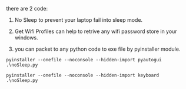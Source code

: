 there are 2 code:

1. No Sleep to prevent your laptop fail into sleep mode.

2. Get Wifi Profiles can help to retrive any wifi password store in your windows.

3. you can packet to any python code to exe file by pyinstaller module.

```
pyinstaller --onefile --noconsole --hidden-import pyautogui .\noSleep.py

pyinstaller --onefile --noconsole --hidden-import keyboard .\noSleep.py
```